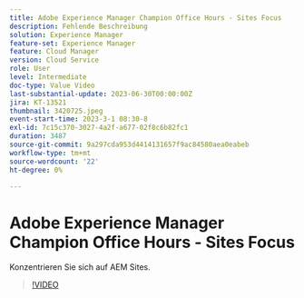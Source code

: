 ```yaml
---
title: Adobe Experience Manager Champion Office Hours - Sites Focus
description: Fehlende Beschreibung
solution: Experience Manager
feature-set: Experience Manager
feature: Cloud Manager
version: Cloud Service
role: User
level: Intermediate
doc-type: Value Video
last-substantial-update: 2023-06-30T00:00:00Z
jira: KT-13521
thumbnail: 3420725.jpeg
event-start-time: 2023-3-1 08:30-8
exl-id: 7c15c370-3027-4a2f-a677-02f8c6b82fc1
duration: 3487
source-git-commit: 9a297cda953d4414131657f9ac84580aea0eabeb
workflow-type: tm+mt
source-wordcount: '22'
ht-degree: 0%

---
```


# Adobe Experience Manager Champion Office Hours - Sites Focus

Konzentrieren Sie sich auf AEM Sites.

>[!VIDEO](https://video.tv.adobe.com/v/3420725/?learn=on)
